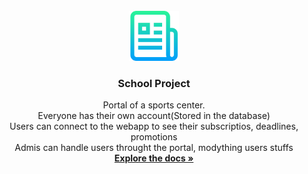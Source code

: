 <!-- PROJECT LOGO -->
<br />
<div align="center">
  <a href="https://github.com/TOMMASO26175/schoolPrj">
    <img src="images/logo.png" alt="Logo" width="80" height="80">
  </a>

<h3 align="center">School Project</h3>

  <p align="center">
    Portal of a sports center. 
    <br />
    Everyone has their own account(Stored in the database)
    <br />
    Users can connect to the webapp to see their subscriptios, deadlines, promotions
    <br />
    Admis can handle users throught the portal, modything users stuffs
    <br />
    <a href="https://github.com/TOMMASO26175/schoolPrj"><strong>Explore the docs »</strong></a>
    <br />
  </p>
</div>
